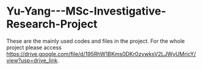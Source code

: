 # Yu-Yang---MSc-Investigative-Research-Project
These are the mainly used codes and files in the project. 
For the whole project please access https://drive.google.com/file/d/195RhW1BKms0DKr0zywksV2LJWyUMricY/view?usp=drive_link.
